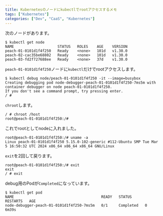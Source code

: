 ```yaml
---
title: Kubernetesのノードにkubectlでrootアクセスするメモ
tags: ["Kubernetes"]
categories: ["Dev", "CaaS", "Kubernetes"]
---
```


次のノードがあります。

```
$ kubectl get node
NAME                    STATUS   ROLES    AGE    VERSION
peach-01-0101d1f4f250   Ready    <none>   101d   v1.30.0
peach-02-cac35be68802   Ready    <none>   101d   v1.30.0
peach-03-fd2f727688ee   Ready    <none>   37d    v1.30.0
```

`peach-01-0101d1f4f250`ノードに`kubectl`だけでrootアクセスします。

```
$ kubectl debug node/peach-01-0101d1f4f250 -it --image=busybox
Creating debugging pod node-debugger-peach-01-0101d1f4f250-7ms5m with container debugger on node peach-01-0101d1f4f250.
If you don't see a command prompt, try pressing enter.
/ # 
```

`chroot`します。

```
/ # chroot /host
root@peach-01-0101d1f4f250:/#
```

これでrootとしてnodeに入れました。

```
root@peach-01-0101d1f4f250:/# uname -a
Linux peach-01-0101d1f4f250 5.15.0-102-generic #112-Ubuntu SMP Tue Mar 5 16:50:32 UTC 2024 x86_64 x86_64 x86_64 GNU/Linux
```

`exit`を2回して戻ります。

```
root@peach-01-0101d1f4f250:/# exit
exit
/ # exit
```

debug用のPodが`Completed`になっています。

```
$ kubectl get pod                                          
NAME                                        READY   STATUS      RESTARTS   AGE
node-debugger-peach-01-0101d1f4f250-7ms5m   0/1     Completed   0          6m39s
```